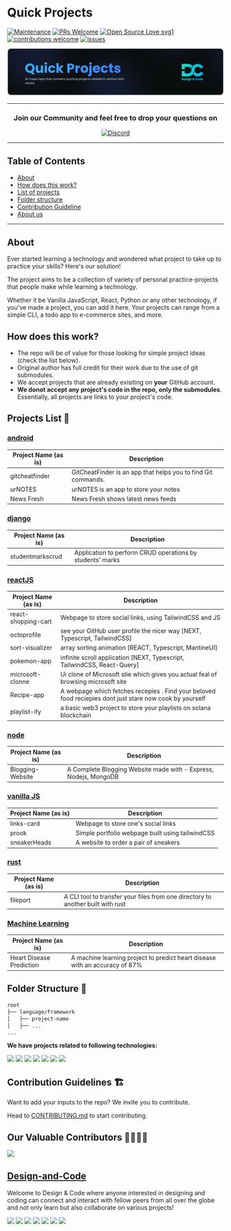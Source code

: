 # Quick Projects

[![Maintenance](https://img.shields.io/badge/Maintained%3F-yes-green.svg?style=flat)](https://github.com/Design-and-Code/Quick-projects/graphs/commit-activity)
[![PRs Welcome](https://img.shields.io/badge/PRs-welcome-brightgreen.svg?style=flat)](http://makeapullrequest.com)
[![Open Source Love svg1](https://badges.frapsoft.com/os/v1/open-source.svg?v=103?style=flat)](https://github.com/ellerbrock/open-source-badges/)
[![contributions welcome](https://img.shields.io/badge/contributions-welcome-brightgreen.svg?style=flat)](https://github.com/Design-and-Code/Quick-projects/issues)
[![issues](https://img.shields.io/github/issues/Design-and-Code/Quick-projects?color=6CC621)](https://github.com/Design-and-Code/Quick-projects/issues)


<img alt="Banner" src="https://github.com/Design-and-Code/Quick-projects/raw/8a7e9da681ad9c59139f0d791919b6b3ba57c7c0/.github/quick-projects-banner.png">


---

<h3 align="center"> <b>Join our Community and feel free to drop your questions on </b></h3>
<p align="center">
   <a href="https://discord.com/invite/gM3bG4rAU5">
   <img alt="Discord" src="https://img.shields.io/badge/Discord-7289DA?style=for-the-badge&logo=discord&logoColor=white"></a>
</p>

---

## Table of Contents

- [About](#about)
- [How does this work?](#how-does-this-work)
- [List of projects](#projects-list-)
- [Folder structure](#folder-structure-)
- [Contribution Guideline](#contribution-guidelines-)
- [About us](#design-and-code)

---

## About

Ever started learning a technology and wondered what project to take up to practice your skills? Here's our solution!

The project aims to be a collection of variety of personal practice-projects that people make while learning a technology.

Whether it be Vanilla JavaScript, React, Python or any other technology, if you've made a project, you can add it here. Your projects can range from a simple CLI, a todo app to e-commerce sites, and more.

## How does this work?

- The repo will be of value for those looking for simple project ideas (check the list below).
- Original author has full credit for their work due to the use of git submodules.
- We accept projects that are already exisiting on **your** GitHub account.
- **We donot accept any project's code in the repo, only the submodules**. Essentially, all projects are links to your project's code.

## Projects List 📝

<!--
NOTE:
 - please keep the descriptions short (1 line)
 - also follow alphabetical order of project folders and names

EXAMPLE:
| project-name | description |
 -->
 
 <!-- ### [go](/go/) -->
<!-- ### [node](/node/) -->
<!-- ### [python](/python/) -->
<!-- ### [rust](/rust/) -->
<!-- ### [vue](/vue/) -->

### [android](/android/)

| Project Name (as is) | Description                                                   |
| -------------------- | ------------------------------------------------------------- |
| gitcheatfinder       | GitCheatFinder is an app that helps you to find Git commands. |
| urNOTES              | urNOTES is an app to store your notes  |
| News Fresh           | News Fresh shows latest news feeds    |

### [django](/django/)

| Project Name (as is) | Description                                               |
| -------------------- | --------------------------------------------------------- |
| studentmarkscrud     | Application to perform CRUD operations by students' marks |

### [reactJS](/react/)

| Project Name (as is) | Description                                             |
| -------------------- | ------------------------------------------------------- |
| react-shopping-cart  | Webpage to store social links, using TailwindCSS and JS |
| octoprofile          | see your GitHub user profile the nicer way [NEXT, Typescript, TailwindCSS] |
| sort-visualizer      | array sorting animation [REACT, Typescript, MantineUI] |
| pokemon-app          | infinite scroll application [NEXT, Typescript, TailwindCSS, React-Query] |
| microsoft-clonne         | Ui clone of Microsoft stie which gives you actual feal of browsing  microsoft site|
|Recipe-app         | A webpage which fetches recepies . Find your beloved food reciepies dont just stare now cook by yourself|
| playlist-ify         | a basic web3 project to store your playlists on solana blockchain |

### [node](/node/)

| Project Name (as is) | Description                                                      |
| -------------------- | ---------------------------------------------------------------- |
| Blogging-Website     | A Complete Blogging Website made with - Express, Nodejs, MongoDB |

### [vanilla JS](/vanilla/)

| Project Name (as is) | Description                                      |
| -------------------- | ------------------------------------------------ |
| links-card           | Webpage to store one's social links              |
| prook                | Simple portfolio webpage built using tailwindCSS |
| sneakerHeads         | A website to order a pair of sneakers            |

### [rust](/rust/)

| Project Name (as is) | Description                                                  |
| -------------------- | ------------------------------------------------------------ |
| fileport             | A CLI tool to transfer your files from one directory to another built with rust|

### [Machine Learning](/ML/)

| Project Name (as is) | Description                                                  |
| -------------------- | ------------------------------------------------------------ |
| Heart Disease Prediction | A machine learning project to predict heart disease with an accuracy of 87% |

## Folder Structure 📁

```
root
├── language/framework
│   ├── project-name
│   ├── ...
...
```

**We have projects related to following technologies:**

<div align="left">
<a style="text-decoration:none">
  <img height="30" src="https://img.shields.io/badge/javascript-%23323330.svg?style=for-the-badge&logo=javascript&logoColor=%23F7DF1E" />
</a>
<a style="text-decoration:none">
  <img height="30" src="https://img.shields.io/badge/react-%2320232a.svg?style=for-the-badge&logo=react&logoColor=%2361DAFB" />
</a>
<a style="text-decoration:none">
  <img height="30" src="https://img.shields.io/badge/node.js-6DA55F?style=for-the-badge&logo=node.js&logoColor=white" />
</a>
<a style="text-decoration:none">
  <img height="30" src="https://img.shields.io/badge/Rust-000?logo=rust&logoColor=fff&style=for-the-badge" />
</a>
<a style="text-decoration:none">
  <img height="30" src="https://img.shields.io/badge/Go-00ADD8?logo=go&logoColor=fff&style=for-the-badge" />
</a>
<a style="text-decoration:none">
  <img height="30" src="https://img.shields.io/badge/Vue.js-4FC08D?logo=vuedotjs&logoColor=fff&style=for-the-badge" />
</a>
<a style="text-decoration:none">
  <img height="30" src="https://img.shields.io/badge/Python-3776AB?logo=python&logoColor=fff&style=for-the-badge" />
</a>
</div>

## Contribution Guidelines 🏗

Want to add your inputs to the repo? We invite you to contribute.

Head to [CONTRIBUTING.md](./CONTRIBUTING.md) to start contributing.

## Our Valuable Contributors 👩‍💻👨‍💻

<a href="https://github.com/Design-and-Code/Quick-projects/graphs/contributors">
  <img src="https://contributors-img.web.app/image?repo=Design-and-Code/Quick-projects" />
</a>

## [Design-and-Code](https://discord.com/invite/gM3bG4rAU5)

Welcome to Design & Code where anyone interested in designing and coding can connect and interact with fellow peers from all over the globe and not only learn but also collaborate on various projects!

<p align="left">
<a href="mailto:designandcode.community@gmail.com" style="text-decoration:none">
  <img height="30" src = "https://img.shields.io/badge/gmail-c14438?&style=for-the-badge&logo=gmail&logoColor=white">
</a>
  <a href="https://discord.com/invite/gM3bG4rAU5" style="text-decoration:none">
  <img height="30" src="https://img.shields.io/badge/discord-darkblue.svg?&style=for-the-badge&logo=discord&logoColor=white" />
</a>
<a href="http://designandcode.us/" style="text-decoration:none">
  <img height="30" src = "https://img.shields.io/badge/website-c14438?&style=for-the-badge&logo=internet&logoColor=white">
</a>
<a href="https://www.linkedin.com/company/designandcode" style="text-decoration:none">
  <img height="30" src="https://img.shields.io/badge/linkedin-blue.svg?&style=for-the-badge&logo=linkedin&logoColor=white" />
</a>
<a href="https://github.com/Design-and-Code" style="text-decoration:none">
  <img height="30" src="https://img.shields.io/badge/Github-grey.svg?&style=for-the-badge&logo=Github&logoColor=white" />
</a>
<a href="https://twitter.com/DesignandCode3" style="text-decoration:none">
  <img height="30" src="https://img.shields.io/badge/Twitter-31a2f2.svg?&style=for-the-badge&logo=twitter&logoColor=white">
</a>
<a href="https://www.instagram.com/designandcode.community" style="text-decoration:none">
  <img height="30" src = "https://img.shields.io/badge/Instagram-%23E4405F.svg?&style=for-the-badge&logo=Instagram&logoColor=white">
</a>
<br />
